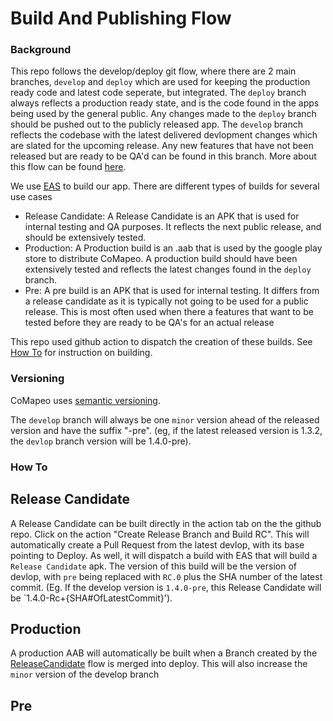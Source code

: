 # Build And Publishing Flow

### Background

This repo follows the develop/deploy git flow, where there are 2 main branches, `develop` and `deploy` which are used for keeping the production ready code and latest code seperate, but integrated. The `deploy` branch always reflects a production ready state, and is the code found in the apps being used by the general public. Any changes made to the `deploy` branch should be pushed out to the publicly released app. The `develop` branch reflects the codebase with the latest delivered devlopment changes which are slated for the upcoming release. Any new features that have not been released but are ready to be QA'd can be found in this branch. More about this flow can be found [here](https://nvie.com/posts/a-successful-git-branching-model/).

We use [EAS](https://expo.dev/pricing) to build our app. There are different types of builds for several use cases

- Release Candidate: A Release Candidate is an APK that is used for internal testing and QA purposes. It reflects the next public release, and should be extensively tested.
- Production: A Production build is an .aab that is used by the google play store to distribute CoMapeo. A production build should have been extensively tested and reflects the latest changes found in the `deploy` branch.
- Pre: A pre build is an APK that is used for internal testing. It differs from a release candidate as it is typically not going to be used for a public release. This is most often used when there a features that want to be tested before they are ready to be QA's for an actual release

This repo used github action to dispatch the creation of these builds. See [How To](#how-to) for instruction on building.

### Versioning

CoMapeo uses [semantic versioning](https://semver.org/).

The `develop` branch will always be one `minor` version ahead of the released version and have the suffix "-pre". (eg, if the latest released version is 1.3.2, the `devlop` branch version will be 1.4.0-pre).

### How To

## Release Candidate

A Release Candidate can be built directly in the action tab on the the github repo. Click on the action "Create Release Branch and Build RC". This will automatically create a Pull Request from the latest devlop, with its base pointing to Deploy. As well, it will dispatch a build with EAS that will build a `Release Candidate` apk. The version of this build will be the version of devlop, with `pre` being replaced with `RC.0` plus the SHA number of the latest commit. (Eg. If the develop version is `1.4.0-pre`, this Release Candidate will be `1.4.0-Rc+{SHA#OfLatestCommit}').

## Production

A production AAB will automatically be built when a Branch created by the [ReleaseCandidate](#release-candidate) flow is merged into deploy. This will also increase the `minor` version of the develop branch

## Pre
